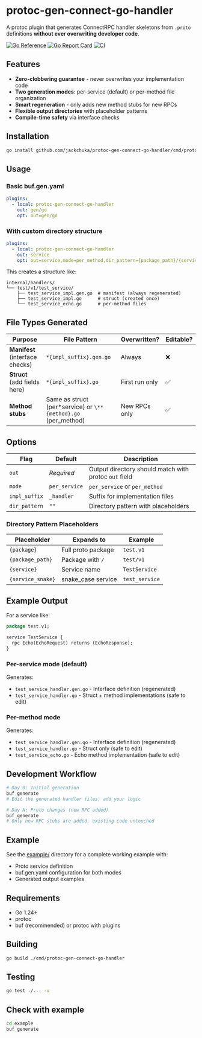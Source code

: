 # protoc-gen-connect-go-handler

A protoc plugin that generates ConnectRPC handler skeletons from `.proto` definitions **without ever overwriting developer code**.

[![Go Reference](https://pkg.go.dev/badge/github.com/jackchuka/protoc-gen-connect-go-handler.svg)](https://pkg.go.dev/github.com/jackchuka/protoc-gen-connect-go-handler)
[![Go Report Card](https://goreportcard.com/badge/github.com/jackchuka/protoc-gen-connect-go-handler)](https://goreportcard.com/report/github.com/jackchuka/protoc-gen-connect-go-handler)
[![CI](https://github.com/jackchuka/protoc-gen-connect-go-handler/actions/workflows/test.yml/badge.svg)](https://github.com/jackchuka/protoc-gen-connect-go-handler/actions/workflows/test.yml)

## Features

- **Zero-clobbering guarantee** - never overwrites your implementation code
- **Two generation modes**: per-service (default) or per-method file organization
- **Smart regeneration** - only adds new method stubs for new RPCs
- **Flexible output directories** with placeholder patterns
- **Compile-time safety** via interface checks

## Installation

```bash
go install github.com/jackchuka/protoc-gen-connect-go-handler/cmd/protoc-gen-connect-go-handler@latest
```

## Usage

### Basic buf.gen.yaml

```yaml
plugins:
  - local: protoc-gen-connect-go-handler
    out: gen/go
    opt: out=gen/go
```

### With custom directory structure

```yaml
plugins:
  - local: protoc-gen-connect-go-handler
    out: service
    opt: out=service,mode=per_method,dir_pattern={package_path}/{service_snake},impl_suffix=_impl
```

This creates a structure like:

```
internal/handlers/
└── test/v1/test_service/
    ├── test_service_impl.gen.go  # manifest (always regenerated)
    ├── test_service_impl.go      # struct (created once)
    └── test_service_echo.go      # per-method files
```

## File Types Generated

| Purpose                         | File Pattern                                                   | Overwritten?   | Editable? |
| ------------------------------- | -------------------------------------------------------------- | -------------- | --------- |
| **Manifest** (interface checks) | `*{impl_suffix}.gen.go`                                        | Always         | ❌        |
| **Struct** (add fields here)    | `*{impl_suffix}.go`                                            | First run only | ✅        |
| **Method stubs**                | Same as struct (per\*service) or `\**{method}.go` (per_method) | New RPCs only  | ✅        |

## Options

| Flag          | Default       | Description                                           |
| ------------- | ------------- | ----------------------------------------------------- |
| `out`         | _Required_    | Output directory should match with protoc `out` field |
| `mode`        | `per_service` | `per_service` or `per_method`                         |
| `impl_suffix` | `_handler`    | Suffix for implementation files                       |
| `dir_pattern` | `""`          | Directory pattern with placeholders                   |

### Directory Pattern Placeholders

| Placeholder       | Expands to         | Example        |
| ----------------- | ------------------ | -------------- |
| `{package}`       | Full proto package | `test.v1`      |
| `{package_path}`  | Package with `/`   | `test/v1`      |
| `{service}`       | Service name       | `TestService`  |
| `{service_snake}` | snake_case service | `test_service` |

## Example Output

For a service like:

```protobuf
package test.v1;

service TestService {
  rpc Echo(EchoRequest) returns (EchoResponse);
}
```

### Per-service mode (default)

Generates:

- `test_service_handler.gen.go` - Interface definition (regenerated)
- `test_service_handler.go` - Struct + method implementations (safe to edit)

### Per-method mode

Generates:

- `test_service_handler.gen.go` - Interface definition (regenerated)
- `test_service_handler.go` - Struct only (safe to edit)
- `test_service_echo.go` - Echo method implementation (safe to edit)

## Development Workflow

```bash
# Day 0: Initial generation
buf generate
# Edit the generated handler files, add your logic

# Day N: Proto changes (new RPC added)
buf generate
# Only new RPC stubs are added, existing code untouched
```

## Example

See the [example/](example/) directory for a complete working example with:

- Proto service definition
- buf.gen.yaml configuration for both modes
- Generated output examples

## Requirements

- Go 1.24+
- protoc
- buf (recommended) or protoc with plugins

## Building

```bash
go build ./cmd/protoc-gen-connect-go-handler
```

## Testing

```bash
go test ./... -v
```

## Check with example

```bash
cd example
buf generate
```
